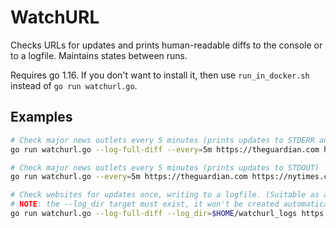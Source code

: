 # WatchURL

Checks URLs for updates and prints human-readable diffs to the console or to a
logfile. Maintains states between runs.

Requires go 1.16. If you don't want to install it, then use `run_in_docker.sh`
instead of `go run watchurl.go`.

## Examples

```sh
# Check major news outlets every 5 minutes (prints updates to STDERR and a permanent log file)
go run watchurl.go --log-full-diff --every=5m https://theguardian.com https://nytimes.com
```

```sh
# Check major news outlets every 5 minutes (prints updates to STDOUT)
go run watchurl.go --every=5m https://theguardian.com https://nytimes.com
```

```sh
# Check websites for updates once, writing to a logfile. (Suitable as a cronjob.)
# NOTE: the --log_dir target must exist, it won't be created automatically.
go run watchurl.go --log-full-diff --log_dir=$HOME/watchurl_logs https://theguardian.com https://nytimes.com
```